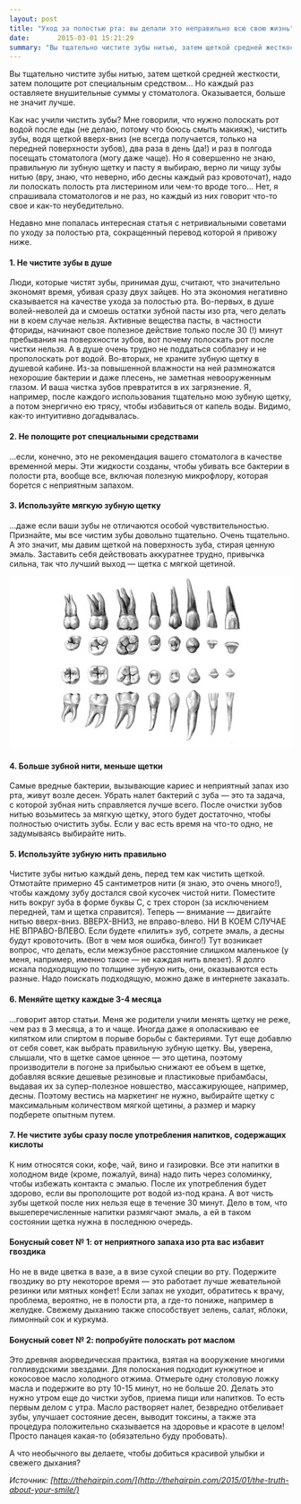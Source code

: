 ```yaml
---
layout: post
title: "Уход за полостью рта: вы делали это неправильно всю свою жизнь"
date:       2015-03-01 15:21:29
summary: "Вы тщательно чистите зубы нитью, затем щеткой средней жесткости, затем полощите рот специальным средством… Но каждый раз оставляете внушительные суммы у стоматолога. Оказывается, больше не значит лучше. Вот несколько советов, которые помогут вашим зубам стать здоровее."
---
```


Вы тщательно чистите зубы нитью, затем щеткой средней жесткости, затем полощите рот специальным средством… Но каждый раз оставляете внушительные суммы у стоматолога. Оказывается, больше не значит лучше.

Как нас учили чистить зубы? Мне говорили, что нужно полоскать рот водой после еды (не делаю, потому что боюсь смыть макияж), чистить зубы, водя щеткой вверх-вниз (не всегда получается, только на передней поверхности зубов), два раза в день (да!) и раз в полгода посещать стоматолога (могу даже чаще). Но я совершенно не знаю, правильную ли зубную щетку и пасту я выбираю, верно ли чищу зубы нитью (вру, знаю, что неверно, ибо десны каждый раз кровоточат), надо ли полоскать полость рта листерином или чем-то вроде того… Нет, я спрашивала стоматологов и не раз, но каждый из них говорит что-то свое и как-то неубедительно. 

Недавно мне попалась интересная статья с нетривиальными советами по уходу за полостью рта, сокращенный перевод которой я привожу ниже. 

#### 1. Не чистите зубы в душе
Люди, которые чистят зубы, принимая душ, считают, что значительно экономят время, убивая сразу двух зайцев. Но эта экономия негативно сказывается на качестве ухода за полостью рта. Во-первых, в душе волей-неволей да и смоешь остатки зубной пасты изо рта, чего делать ни в коем случае нельзя. Активные вещества пасты, в частности фториды, начинают свое полезное действие только после 30 (!) минут пребывания на поверхности зубов, вот почему полоскать рот после чистки нельзя. А в душе очень трудно не поддаться соблазну и не прополоскать рот водой. Во-вторых, не храните зубную щетку в душевой кабине. Из-за повышенной влажности на ней размножатся нехорошие бактерии и даже плесень, не заметная невооруженным глазом. И ваша чистка зубов превратится в их загрязнение. Я, например, после каждого использования тщательно мою зубную щетку, а потом энергично ею трясу, чтобы избавиться от капель воды. Видимо, как-то интуитивно догадывалась.

#### 2. Не полощите рот специальными средствами
…если, конечно, это не рекомендация вашего стоматолога в качестве временной меры. Эти жидкости созданы, чтобы убивать все бактерии в полости рта, вообще все, включая полезную микрофлору, которая борется с неприятным запахом.

#### 3. Используйте мягкую зубную щетку
…даже если ваши зубы не отличаются особой чувствительностью. Признайте, мы все чистим зубы довольно тщательно. Очень тщательно. А это значит, мы давим щеткой на поверхность зуба, стирая ценную эмаль. Заставить себя действовать аккуратнее трудно, привычка сильна, так что лучший выход — щетка с мягкой щетиной.

![Как ухаживать за зубами и полостью рта](/images/teeth.jpg)

#### 4. Больше зубной нити, меньше щетки
Самые вредные бактерии, вызывающие кариес и неприятный запах изо рта, живут возле десен. Убрать налет бактерий с зуба — это та задача, с которой зубная нить справляется лучше всего. После очистки зубов нитью возьмитесь за мягкую щетку, этого будет достаточно, чтобы полностью очистить зубы. Если у вас есть время на что-то одно, не задумываясь выбирайте нить.

#### 5. Используйте зубную нить правильно
Чистите зубы нитью каждый день, перед тем как чистить щеткой. Отмотайте примерно 45 сантиметров нити (я знаю, это очень много!), чтобы каждому зубу достался свой кусочек чистой нити. Поместите нить вокруг зуба в форме буквы С, с трех сторон (за исключением передней, там и щетка справится). Теперь — внимание — двигайте нитью вверх-вниз. ВВЕРХ-ВНИЗ, не вправо-влево. НИ В КОЕМ СЛУЧАЕ НЕ ВПРАВО-ВЛЕВО. Если будете «пилить» зуб, сотрете эмаль, а десны будут кровоточить. (Вот в чем моя ошибка, бинго!) Тут возникает вопрос, что делать, если межзубное расстояние слишком маленькое (у меня, например, именно такое — не каждая нить влезет). Я долго искала подходящую по толщине зубную нить, они, оказываются есть разные. Надо поискать подходящую, можно даже в интернете заказать.

#### 6. Меняйте щетку каждые 3-4 месяца
…говорит автор статьи. Меня же родители учили менять щетку не реже, чем раз в 3 месяца, а то и чаще. Иногда даже я ополаскиваю ее кипятком или спиртом в порыве борьбы с бактериями. Тут еще добавлю от себя совет, как выбрать правильную зубную щетку. Вы, уверена, слышали, что в щетке самое ценное — это щетина, поэтому производители в погоне за прибылью снижают ее объем в щетке, добавляя всякие дешевые резиновые и пластиковые прибамбасы, выдавая их за супер-полезное новшество, массажирующее, например, десны. Поэтому вестись на маркетинг не нужно, выбирайте щетку с максимальным количеством мягкой щетины, а размер и марку подберете опытным путем.

#### 7. Не чистите зубы сразу после употребления напитков, содержащих кислоты
К ним относятся соки, кофе, чай, вино и газировки. Все эти напитки в холодном виде (кроме, пожалуй, вина) надо пить через соломинку, чтобы избежать контакта с эмалью. После их употребления будет здорово, если вы прополощите рот водой из-под крана. А вот чисть зубы щеткой после них нельзя еще в течение 30 минут. Дело в том, что вышеперечисленные напитки размягчают эмаль, а ей в таком состоянии щетка нужна в последнюю очередь.

#### Бонусный совет № 1: от неприятного запаха изо рта вас избавит гвоздика
Но не в виде цветка в вазе, а в визе сухой специи во рту. Подержите гвоздику во рту некоторое время — это работает лучше жевательной резинки или мятных конфет! Если запах не уходит, обратитесь к врачу, проблема, вероятно, не в полости рта, а где-то пониже, например в желудке. Свежему дыханию также способствует зелень, салат, яблоки, лимонный сок и куркума.

#### Бонусный совет № 2: попробуйте полоскать рот маслом
Это древняя аюрведическая практика, взятая на вооружение многими голливудскими звездами. Для полоскания подходит кунжутное и кокосовое масло холодного отжима. Отмерьте одну столовую ложку масла и подержите во рту 10-15 минут, но не больше 20. Делать это нужно утром еще до чистки зубов, приема пищи или напитков. То есть первым делом с утра. Масло растворяет налет, безвредно отбеливает зубы, улучшает состояние десен, выводит токсины, а также эта процедура положительно сказывается на здоровье и красоте в целом! Просто панацея какая-то (обязательно буду пробовать). 

А что необычного вы делаете, чтобы добиться красивой улыбки и свежего дыхания?

_Источник: [http://thehairpin.com/](http://thehairpin.com/2015/01/the-truth-about-your-smile/)_